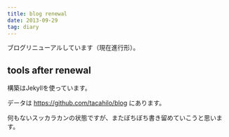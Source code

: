 ```yaml
---
title: blog renewal
date: 2013-09-29
tag: diary
---
```

ブログリニューアルしています（現在進行形）。

## tools after renewal

構築はJekyllを使っています。

データは https://github.com/tacahilo/blog にあります。

何もないスッカラカンの状態ですが、またぼちぼち書き留めていこうと思います。
